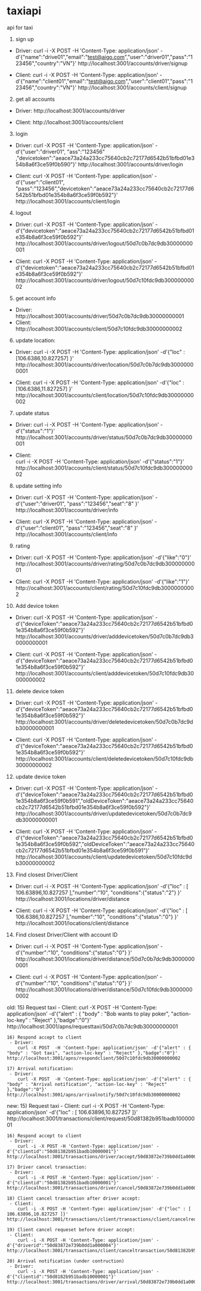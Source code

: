 taxiapi
=======

api for taxi

1) sign up
 - Driver: 
 	curl -i -X POST -H 'Content-Type: application/json' -d'{"name":"drive01","email":"test@aigo.com","user":"driver01","pass":"123456","country":"VN"}' http://localhost:3001/accounts/driver/signup

 - Client:
 	curl -i -X POST -H 'Content-Type: application/json' -d'{"name":"client01","email":"test@aigo.com","user":"client01","pass":"123456","country":"VN"}' http://localhost:3001/accounts/client/signup

2) get all accounts
 - Driver: 
 	http://localhost:3001/accounts/driver

 - Client:
 	http://localhost:3001/accounts/client

3) login
 - Driver:
	curl -X POST -H 'Content-Type: application/json' -d'{"user":"driver01", "ass":"123456" ,"devicetoken":"aeace73a24a233cc75640cb2c72177d6542b51bfbd01e354b8a6f3ce59f0b590"}' http://localhost:3001/accounts/driver/login

 - Client:
	curl -X POST -H 'Content-Type: application/json' -d'{"user":"client01", "pass":"123456","devicetoken":"aeace73a24a233cc75640cb2c72177d6542b51bfbd01e354b8a6f3ce59f0b592"}' http://localhost:3001/accounts/client/login

4) logout
 - Driver:
 	curl -X POST -H 'Content-Type: application/json' -d'{"devicetoken":"aeace73a24a233cc75640cb2c72177d6542b51bfbd01e354b8a6f3ce59f0b592"}' http://localhost:3001/accounts/driver/logout/50d7c0b7dc9db30000000001

 - Client:
	curl -X POST -H 'Content-Type: application/json' -d'{"devicetoken":"aeace73a24a233cc75640cb2c72177d6542b51bfbd01e354b8a6f3ce59f0b592"}' http://localhost:3001/accounts/driver/logout/50d7c10fdc9db30000000002

5) get account info

 - Driver: 
 	http://localhost:3001/accounts/driver/50d7c0b7dc9db30000000001
 - Client: 
 	http://localhost:3001/accounts/client/50d7c10fdc9db30000000002


6) update location:
 - Driver: 
	curl -i -X POST -H 'Content-Type: application/json' -d'{"loc" : [106.6386,10.827257] }' http://localhost:3001/accounts/driver/location/50d7c0b7dc9db30000000001

 - Client: 
	curl -i -X POST -H 'Content-Type: application/json' -d'{"loc" : [106.6386,11.827257] }' http://localhost:3001/accounts/client/location/50d7c10fdc9db30000000002

7) update status
 - Driver: 
	curl -i -X POST -H 'Content-Type: application/json' -d'{"status":"1"}' http://localhost:3001/accounts/driver/status/50d7c0b7dc9db30000000001

 - Client: 	
 	curl -i -X POST -H 'Content-Type: application/json' -d'{"status":"1"}' http://localhost:3001/accounts/client/status/50d7c10fdc9db30000000002

8) update setting info
 - Driver: 
	curl -X POST -H 'Content-Type: application/json' -d'{"user":"driver01", "pass":"123456","seat":"8" }' http://localhost:3001/accounts/driver/info

 - Client: 
	curl -X POST -H 'Content-Type: application/json' -d'{"user":"client01", "pass":"123456","seat":"8" }' http://localhost:3001/accounts/client/info

9) rating

 - Driver: 
	curl -X POST -H 'Content-Type: application/json' -d'{"like":"0"}' http://localhost:3001/accounts/driver/rating/50d7c0b7dc9db30000000001

 - Client: 
	curl -X POST -H 'Content-Type: application/json' -d'{"like":"1"}' http://ocalhost:3001/accounts/client/rating/50d7c10fdc9db30000000002

10) Add device token
 - Driver: 
	curl -X POST -H 'Content-Type: application/json' -d'{"deviceToken":"aeace73a24a233cc75640cb2c72177d6542b51bfbd01e354b8a6f3ce59f0b592"}' http://localhost:3001/accounts/driver/adddevicetoken/50d7c0b7dc9db30000000001

 - Client: 
 	curl -X POST -H 'Content-Type: application/json' -d'{"deviceToken":"aeace73a24a233cc75640cb2c72177d6542b51bfbd01e354b8a6f3ce59f0b592"}' http://localhost:3001/accounts/client/adddevicetoken/50d7c10fdc9db30000000002

11) delete device token
 - Driver: 
	curl -X POST -H 'Content-Type: application/json' -d'{"deviceToken":"aeace73a24a233cc75640cb2c72177d6542b51bfbd01e354b8a6f3ce59f0b592"}' http://localhost:3001/accounts/driver/deletedevicetoken/50d7c0b7dc9db30000000001

 - Client: 
	curl -X POST -H 'Content-Type: application/json' -d'{"deviceToken":"aeace73a24a233cc75640cb2c72177d6542b51bfbd01e354b8a6f3ce59f0b592"}' http://localhost:3001/accounts/client/deletedevicetoken/50d7c10fdc9db30000000002

12) update device token
 - Driver: 
	curl -X POST -H 'Content-Type: application/json' -d'{"deviceToken":"aeace73a24a233cc75640cb2c72177d6542b51bfbd01e354b8a6f3ce59f0b591","oldDeviceToken":"aeace73a24a233cc75640cb2c72177d6542b51bfbd01e354b8a6f3ce59f0b592"}' http://localhost:3001/accounts/driver/updatedevicetoken/50d7c0b7dc9db30000000001

 - Client: 
 	curl -X POST -H 'Content-Type: application/json' -d'{"deviceToken":"aeace73a24a233cc75640cb2c72177d6542b51bfbd01e354b8a6f3ce59f0b592","oldDeviceToken":"aeace73a24a233cc75640cb2c72177d6542b51bfbd01e354b8a6f3ce59f0b591"}' http://localhost:3001/accounts/client/updatedevicetoken/50d7c10fdc9db30000000002

13) Find closest Driver/Client
 - Driver: 
 	curl -i -X POST -H 'Content-Type: application/json' -d'{"loc" : [ 106.63896,10.827257 ],"number":"10", "conditions":{"status":"2"} }' http://localhost:3001/locations/driver/distance

 - Client: 
 	curl -i -X POST -H 'Content-Type: application/json' -d'{"loc" : [ 106.6386,10.827257 ],"number":"10", "conditions":{"status":"0"} }' http://localhost:3001/locations/client/distance

14) Find closest Driver/Client with account ID
 - Driver: 
	curl -i -X POST -H 'Content-Type: application/json' -d'{"number":"10", "conditions":{"status":"0"} }' http://localhost:3001/locations/driver/distance/50d7c0b7dc9db30000000001

 - Client: 
 	curl -i -X POST -H 'Content-Type: application/json' -d'{"number":"10", "conditions":{"status":"0"} }' http://localhost:3001/locations/driver/distance/50d7c10fdc9db30000000002

old: 
	15) Request taxi
	 - Client: 
	 	curl -X POST  -H 'Content-Type: application/json' -d'{"alert" : { "body" : "Bob wants to play poker", "action-loc-key" : "Reject" },"badge":"0"}' http://localhost:3001/apns/requesttaxi/50d7c0b7dc9db30000000001
		
	16) Respond accept to client
	 - Driver: 
	 	curl -X POST  -H 'Content-Type: application/json' -d'{"alert" : { "body" : "Got taxi", "action-loc-key" : "Reject" },"badge":"0"}' http://localhost:3001/apns/respondclient/50d7c10fdc9db30000000002

	17) Arrival notification:
	 - Driver: 
	 	curl -X POST  -H 'Content-Type: application/json' -d'{"alert" : { "body" : "Arrival notification", "action-loc-key" : "Reject" },"badge":"0"}' http://localhost:3001/apns/arrivalnotify/50d7c10fdc9db30000000002	

new: 
	15) Request taxi
	 - Client: 
	 	curl -i -X POST -H 'Content-Type: application/json' -d'{"loc" : [ 106.63896,10.827257 ]}' http://localhost:3001/transactions/client/request/50d81382b951badb10000001
		
	16) Respond accept to client
	 - Driver: 
	 	curl -i -X POST -H 'Content-Type: application/json' -d'{"clientid":"50d81382b951badb10000001"}' http://localhost:3001/transactions/driver/accept/50d83872e739b0dd1a000004

	17) Driver cancel transaction:
	 - Driver: 
		curl -i -X POST -H 'Content-Type: application/json' -d'{"clientid":"50d81382b951badb10000001"}' http://localhost:3001/transactions/driver/cancel/50d83872e739b0dd1a000004

	18) Client cancel transaction after driver accept:
	 - Client: 
		curl -i -X POST -H 'Content-Type: application/json' -d'{"loc" : [ 106.63896,10.827257 ]}' http://localhost:3001/transactions/client/transactions/client/cancelrequest/50d81382b951badb10000001

	19) Client cancel requeset before driver accept:
	 - Client:
		curl -i -X POST -H 'Content-Type: application/json' -d'{"driverid":"50d83872e739b0dd1a000004"}' http://localhost:3001/transactions/client/canceltransaction/50d81382b951badb10000001

	20) Arrival notification (under contruction)
	 - Driver: 
	 	curl -i -X POST -H 'Content-Type: application/json' -d'{"clientid":"50d8182b951badb10000001"}' http://localhost:3001/transactions/driver/arrival/50d83872e739b0dd1a000004

	 		






